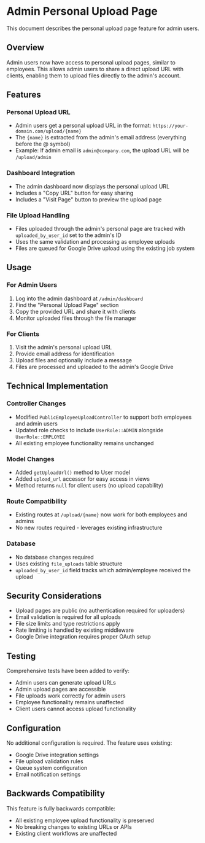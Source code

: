 # Admin Personal Upload Page

This document describes the personal upload page feature for admin users.

## Overview

Admin users now have access to personal upload pages, similar to employees. This allows admin users to share a direct upload URL with clients, enabling them to upload files directly to the admin's account.

## Features

### Personal Upload URL
- Admin users get a personal upload URL in the format: `https://your-domain.com/upload/{name}`
- The `{name}` is extracted from the admin's email address (everything before the @ symbol)
- Example: If admin email is `admin@company.com`, the upload URL will be `/upload/admin`

### Dashboard Integration
- The admin dashboard now displays the personal upload URL
- Includes a "Copy URL" button for easy sharing
- Includes a "Visit Page" button to preview the upload page

### File Upload Handling
- Files uploaded through the admin's personal page are tracked with `uploaded_by_user_id` set to the admin's ID
- Uses the same validation and processing as employee uploads
- Files are queued for Google Drive upload using the existing job system

## Usage

### For Admin Users
1. Log into the admin dashboard at `/admin/dashboard`
2. Find the "Personal Upload Page" section
3. Copy the provided URL and share it with clients
4. Monitor uploaded files through the file manager

### For Clients
1. Visit the admin's personal upload URL
2. Provide email address for identification
3. Upload files and optionally include a message
4. Files are processed and uploaded to the admin's Google Drive

## Technical Implementation

### Controller Changes
- Modified `PublicEmployeeUploadController` to support both employees and admin users
- Updated role checks to include `UserRole::ADMIN` alongside `UserRole::EMPLOYEE`
- All existing employee functionality remains unchanged

### Model Changes
- Added `getUploadUrl()` method to User model
- Added `upload_url` accessor for easy access in views
- Method returns `null` for client users (no upload capability)

### Route Compatibility
- Existing routes at `/upload/{name}` now work for both employees and admins
- No new routes required - leverages existing infrastructure

### Database
- No database changes required
- Uses existing `file_uploads` table structure
- `uploaded_by_user_id` field tracks which admin/employee received the upload

## Security Considerations

- Upload pages are public (no authentication required for uploaders)
- Email validation is required for all uploads
- File size limits and type restrictions apply
- Rate limiting is handled by existing middleware
- Google Drive integration requires proper OAuth setup

## Testing

Comprehensive tests have been added to verify:
- Admin users can generate upload URLs
- Admin upload pages are accessible
- File uploads work correctly for admin users
- Employee functionality remains unaffected
- Client users cannot access upload functionality

## Configuration

No additional configuration is required. The feature uses existing:
- Google Drive integration settings
- File upload validation rules
- Queue system configuration
- Email notification settings

## Backwards Compatibility

This feature is fully backwards compatible:
- All existing employee upload functionality is preserved
- No breaking changes to existing URLs or APIs
- Existing client workflows are unaffected